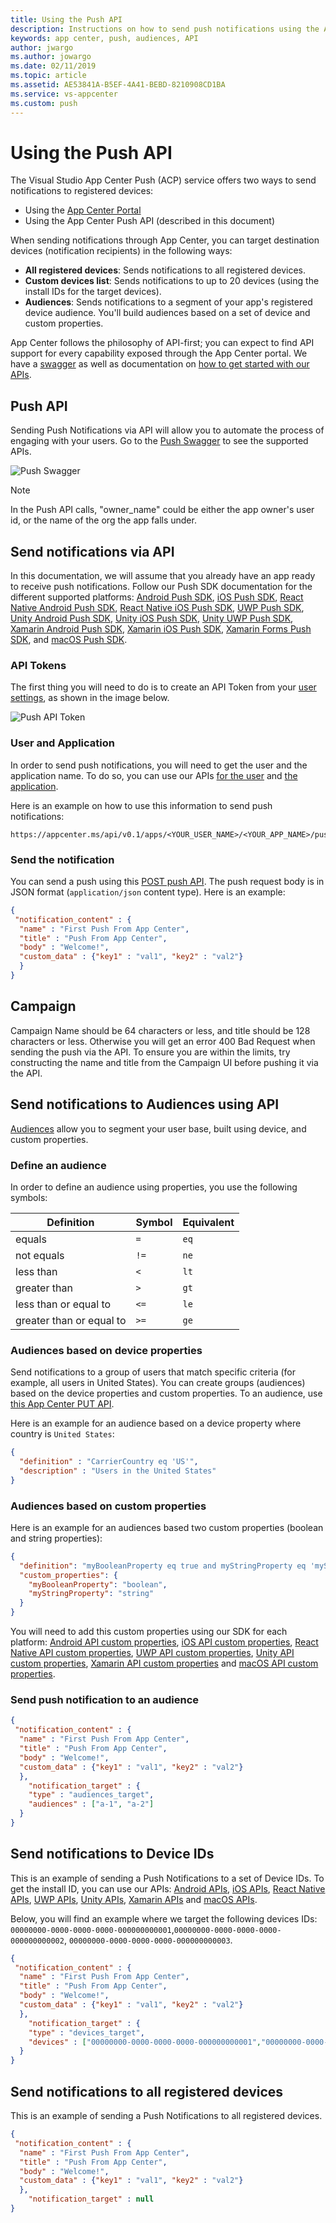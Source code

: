 ```yaml
---
title: Using the Push API
description: Instructions on how to send push notifications using the App Center REST API.
keywords: app center, push, audiences, API
author: jwargo
ms.author: jowargo
ms.date: 02/11/2019
ms.topic: article
ms.assetid: AE53841A-B5EF-4A41-BEBD-8210908CD1BA
ms.service: vs-appcenter
ms.custom: push
---
```


# Using the Push API

The Visual Studio App Center Push (ACP) service offers two ways to send notifications to registered devices:

+ Using the [App Center Portal](~/push/send-notification.md)
+ Using the App Center Push API (described in this document)

When sending notifications through App Center, you can target destination devices (notification recipients) in the following ways:

+ **All registered devices**: Sends notifications to all registered devices.
+ **Custom devices list**: Sends notifications to up to 20 devices (using the install IDs for the target devices).
+ **Audiences**: Sends notifications to a segment of your app's registered device audience. You'll build audiences based on a set of device and custom properties.

App Center follows the philosophy of API-first; you can expect to find API support for every capability exposed through the App Center portal. We have a [swagger](https://openapi.appcenter.ms) as well as documentation on [how to get started with our APIs](~/api-docs/index.md).

## Push API

Sending Push Notifications via API will allow you to automate the process of engaging with your users.
Go to the [Push Swagger](https://openapi.appcenter.ms#push) to see the supported APIs.

![Push Swagger](~/push/images/push-swagger.png)

> [!NOTE]
> In the Push API calls, "owner_name" could be either the app owner's user id, or the name of the org the app falls under.

## Send notifications via API

In this documentation, we will assume that you already have an app ready to receive push notifications. Follow our Push SDK documentation for the different supported platforms: [Android Push SDK](~/sdk/push/android.md), [iOS Push SDK](~/sdk/push/ios.md), [React Native Android Push SDK](~/sdk/push/react-native-android.md), [React Native iOS Push SDK](~/sdk/push/react-native-ios.md), [UWP Push SDK](~/sdk/push/uwp.md), [Unity Android Push SDK](~/sdk/push/unity-android.md), [Unity iOS Push SDK](~/sdk/push/unity-ios.md), [Unity UWP Push SDK](~/sdk/push/unity-windows.md), [Xamarin Android Push SDK](~/sdk/push/xamarin-android.md), [Xamarin iOS Push SDK](~/sdk/push/xamarin-ios.md), [Xamarin Forms Push SDK](~/sdk/push/xamarin-forms.md), and [macOS Push SDK](~/sdk/push/macOS.md).

### API Tokens

The first thing you will need to do is to create an API Token from your [user settings](https://appcenter.ms/settings/apitokens), as shown in the image below.

![Push API Token](~/push/images/API-tokens.png)

### User and Application

In order to send push notifications, you will need to get the user and the application name. To do so, you can use our APIs [for the user](https://openapi.appcenter.ms/#/account/users_get) and [the application](https://openapi.appcenter.ms/#/account/apps_listForOrg).

Here is an example on how to use this information to send push notifications:

```NA
https://appcenter.ms/api/v0.1/apps/<YOUR_USER_NAME>/<YOUR_APP_NAME>/push/notifications
```

### Send the notification

You can send a push using this [POST push API](https://openapi.appcenter.ms/#/push/Push_Send). The push request body is in JSON format (`application/json` content type). Here is an example:

```JSON
{
 "notification_content" : {
  "name" : "First Push From App Center",
  "title" : "Push From App Center",
  "body" : "Welcome!",
  "custom_data" : {"key1" : "val1", "key2" : "val2"}
  }
}
```

## Campaign

Campaign Name should be 64 characters or less, and title should be 128 characters or less. Otherwise you will get an error 400 Bad Request when sending the push via the API. To ensure you are within the limits, try constructing the name and title from the Campaign UI before pushing it via the API.

## Send notifications to Audiences using API

[Audiences](~/push/send-notification.md#audiences) allow you to segment your user base, built using device, and custom properties.

### Define an audience

In order to define an audience using properties, you use the following symbols:

| Definition                | Symbol  | Equivalent |
| ------------------------- | ------- | ---------- |
| equals                    |    `=`    |     `eq`     |
| not equals                |    `!=`   |     `ne`     |
| less than                 |    `<`    |     `lt`     |
| greater than              |    `>`    |     `gt`     |
| less than or equal to     |    `<=`   |     `le`     |
| greater than or equal to  |    `>=`   |     `ge`     |

### Audiences based on device properties

Send notifications to a group of users that match specific criteria (for example, all users in United States). You can create groups (audiences) based on the device properties and custom properties. To an audience, use [this App Center PUT API](https://openapi.appcenter.ms/#/analytics/Analytics_CreateOrUpdateAudience).

Here is an example for an audience based on a device property where country is `United States`:

```JSON
{
  "definition" : "CarrierCountry eq 'US'",
  "description" : "Users in the United States"
}
```

### Audiences based on custom properties

Here is an example for an audiences based two custom properties (boolean and string properties):

```JSON
{
  "definition": "myBooleanProperty eq true and myStringProperty eq 'myStringValue'",
  "custom_properties": {
    "myBooleanProperty": "boolean",
    "myStringProperty": "string"
  }
}
```

You will need to add this custom properties using our SDK for each platform: [Android API custom properties](~/sdk/other-apis/android.md#use-custom-properties), [iOS API custom properties](~/sdk/other-apis/ios.md), [React Native API custom properties](~/sdk/other-apis/react-native.md#use-custom-properties), [UWP API custom properties](~/sdk/other-apis/uwp.md#use-custom-properties), [Unity API custom properties](~/sdk/other-apis/unity.md#use-custom-properties), [Xamarin API custom properties](~/sdk/other-apis/xamarin.md#use-custom-properties) and [macOS API custom properties](~/sdk/other-apis/macOS.md#use-custom-properties).

### Send push notification to an audience

```JSON
{
 "notification_content" : {
  "name" : "First Push From App Center",
  "title" : "Push From App Center",
  "body" : "Welcome!",
  "custom_data" : {"key1" : "val1", "key2" : "val2"}
  },
    "notification_target" : {
    "type" : "audiences_target",
    "audiences" : ["a-1", "a-2"]
  }
}
```

## Send notifications to Device IDs

This is an example of sending a Push Notifications to a set of Device IDs. To get the install ID, you can use our APIs: [Android APIs](~/sdk/other-apis/android.md), [iOS APIs](~/sdk/other-apis/ios.md), [React Native APIs](~/sdk/other-apis/react-native.md), [UWP APIs](~/sdk/other-apis/uwp.md), [Unity APIs](~/sdk/other-apis/unity.md), [Xamarin APIs](~/sdk/other-apis/xamarin.md) and [macOS APIs](~/sdk/other-apis/macOS.md).

Below, you will find an example where we target the following devices IDs: `00000000-0000-0000-0000-000000000001`,`00000000-0000-0000-0000-000000000002`, `00000000-0000-0000-0000-000000000003`.

```JSON
{
 "notification_content" : {
  "name" : "First Push From App Center",
  "title" : "Push From App Center",
  "body" : "Welcome!",
  "custom_data" : {"key1" : "val1", "key2" : "val2"}
  },
    "notification_target" : {
    "type" : "devices_target",
    "devices" : ["00000000-0000-0000-0000-000000000001","00000000-0000-0000-0000-000000000002", "00000000-0000-0000-0000-000000000003"]
  }
}
```

## Send notifications to all registered devices

This is an example of sending a Push Notifications to all registered devices.

```JSON
{
 "notification_content" : {
  "name" : "First Push From App Center",
  "title" : "Push From App Center",
  "body" : "Welcome!",
  "custom_data" : {"key1" : "val1", "key2" : "val2"}
  },
    "notification_target" : null
}
```
